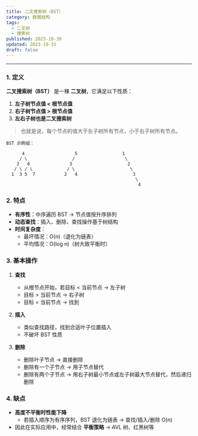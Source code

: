 ```yaml
---
title: 二叉搜索树（BST）
category: 数据结构
tags:
  - 二叉树
  - 搜索树
published: 2023-10-30
updated: 2023-10-31
draft: false
---
```


---

### 1. 定义

**二叉搜索树（BST）** 是一棵 **二叉树**，它满足以下性质：

1. **左子树节点值 < 根节点值**  
2. **右子树节点值 > 根节点值**  
3. **左右子树也是二叉搜索树**  

> 也就是说，每个节点的值大于左子树所有节点，小于右子树所有节点。

```
BST 示例组：

      4                   5                 1
     / \                 /                   \
    2   6               3                     2
   / \ / \             / \                     \
  1  3 5  7           2   4                     3
                                                 \
                                                  4
```




### 2. 特点

- **有序性**：中序遍历 BST → 节点值按升序排列  
- **动态查找**：插入、删除、查找操作基于树结构  
- **时间复杂度**：
  - 最坏情况：O(n)（退化为链表）  
  - 平均情况：O(log n)（树大致平衡时）  


### 3. 基本操作

1. **查找**  
   - 从根节点开始，若目标 < 当前节点 → 左子树  
   - 目标 > 当前节点 → 右子树  
   - 目标 = 当前节点 → 找到  

2. **插入**  
   - 类似查找路径，找到合适叶子位置插入  
   - 不破坏 BST 性质  

3. **删除**  
   - 删除叶子节点 → 直接删除  
   - 删除有一个子节点 → 用子节点替代  
   - 删除有两个子节点 → 用右子树最小节点或左子树最大节点替代，然后递归删除  


### 4. 缺点

- **高度不平衡时性能下降**  
  - 若插入顺序为有序序列，BST 退化为链表 → 查找/插入/删除 O(n)  
- 因此在实际应用中，经常结合 **平衡策略** → AVL 树、红黑树等  
